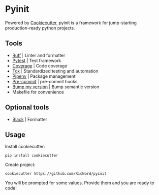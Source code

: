 # Pyinit

Powered by [Cookiecutter](https://github.com/cookiecutter/cookiecutter), pyinit
is a framework for jump-starting production-ready python projects.

## Tools

- [Ruff](https://docs.astral.sh/ruff/) | Linter and formatter
- [Pytest](https://docs.pytest.org/en/latest/) | Test framework
- [Coverage](https://coverage.readthedocs.io/en/latest/) | Code coverage
- [Tox](https://tox.wiki/en/latest/) | Standardized testing and automation
- [Pipenv](https://pipenv.pypa.io/en/latest/) | Package management
- [Pre-commit](https://pre-commit.com/) | pre-commit hooks
- [Bump my version](https://callowayproject.github.io/bump-my-version/) | Bump
  semantic version
- Makefile for convenience

## Optional tools

- [Black](https://black.readthedocs.io/en/stable/) | Formatter

## Usage

Install cookiecutter:

```shell
pip install cookiecutter
```

Create project:

```shell
cookiecutter https://github.com/RicNord/pyinit
```

You will be prompted for some values. Provide them and you are ready to code!
